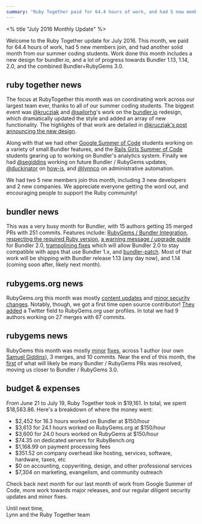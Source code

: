 ```yaml
---
summary: "Ruby Together paid for 64.4 hours of work, and had 5 new members join. We launched a new design for bundler.io, and made a big chunk of progress towards Bundler 1.13, 1.14, 2.0, and the combined Bundler+RubyGems 3.0.
---
```


<% title "July 2016 Monthly Update" %>

Welcome to the Ruby Together update for July 2016. This month, we paid for 64.4 hours of work, had 5 new members join, and had another solid month from our summer coding students. Work done this month includes a new design for bundler.io, and a lot of progress towards Bundler 1.13, 1.14, 2.0, and the combined Bundler+RubyGems 3.0.

## ruby together news

The focus at RubyTogether this month was on coordinating work across our largest team ever, thanks to all of our summer coding students. The biggest event was [@kruczjak](https://github.com/kruczjak) and [@sailorhg](https://twitter.com/sailorhg)'s work on the [bundler.io](http://bundler.io) redesign, which dramatically updated the style and added an array of new functionality. The highlights of that work are detailed in [@kruczjak's post announcing the new design](http://bundler.io/blog/2016/07/10/bundler-1-13-and-redesigned-bundler-io.html).

Along with that we had other [Google Summer of Code](https://developers.google.com/open-source/gsoc/) students working on a variety of small Bundler features, and the [Rails Girls Summer of Code](http://railsgirlssummerofcode.org/) students gearing up to working on Bundler's analytics system. Finally we had [@segiddins](https://github.com/segiddins) working on future Bundler / RubyGems updates, [@duckinator](https://github.com/duckinator/) on [how-is](https://github.com/how-is), and [@lynnco](https://github.com/LynnCo) on administrative automation.

We had two 5 new members join this month, including 3 new developers and 2 new companies. We appreciate everyone getting the word out, and encouraging people to support the Ruby community!

## bundler news

This was a very busy month for Bundler, with 15 authors getting 35 merged PRs with 251 commits. Features include: [RubyGems / Bundler Integration](https://github.com/bundler/bundler/pull/4770), [respecting the required Ruby version](https://github.com/bundler/bundler/pull/4650), [a warning message / upgrade guide](https://github.com/bundler/bundler/pull/4741) for Bundler 2.0, [trampolining fixes](https://github.com/bundler/bundler/issues/4753) which will allow Bundler 2.0 to stay compatible with apps that use Bundler 1.x, and [bundler-patch](https://github.com/bundler/bundler/pull/4676). Most of that work will be shipping with Bundler release 1.13 (any day now), and 1.14 (coming soon after, likely next month).

## rubygems.org news

RubyGems.org this month was mostly [content updates](https://github.com/rubygems/rubygems.org/pull/1359) and [minor security changes](https://github.com/rubygems/rubygems.org/pull/1342). Notably, though, we got a first time open source contributor! [They added](https://github.com/rubygems/rubygems.org/pull/1361) a Twitter field to RubyGems.org user profiles. In total we had 9 authors working on 27 merges with 67 commits.

## rubygems news

RubyGems this month was mostly [minor](https://github.com/rubygems/rubygems/pull/1666) [fixes](https://github.com/rubygems/rubygems/pull/1659), across 1 author (our own [Samuel Giddins](https://github.com/segiddins)), 3 merges, and 10 commits. Near the end of this month, the [first](https://github.com/rubygems/rubygems/pull/1639) of what will likely be many Bundler / RubyGems PRs was resolved, moving us closer to Bundler / RubyGems 3.0.

## budget & expenses

From June 21 to July 19, Ruby Together took in $19,161. In total, we spent $18,563.86. Here's a breakdown of where the money went:

* $2,452 for 16.3 hours worked on Bundler at $150/hour
* $3,613 for 24.1 hours worked on RubyGems.org at $150/hour
* $3,600 for 24.0 hours worked on RubyGems at $150/hour
* $74.35 on dedicated servers for RubyBench.org
* $1,168.99 on payment processing fees
* $351.52 on company overhead like hosting, services, software, hardware, taxes, etc
* $0 on accounting, copywriting, design, and other professional services
* $7,304 on marketing, evangelism, and community outreach

Check back next month for our last month of work from Google Summer of Code, more work towards major releases, and our regular diligent security updates and minor fixes.

Until next time,<br>
Lynn and the Ruby Together team
